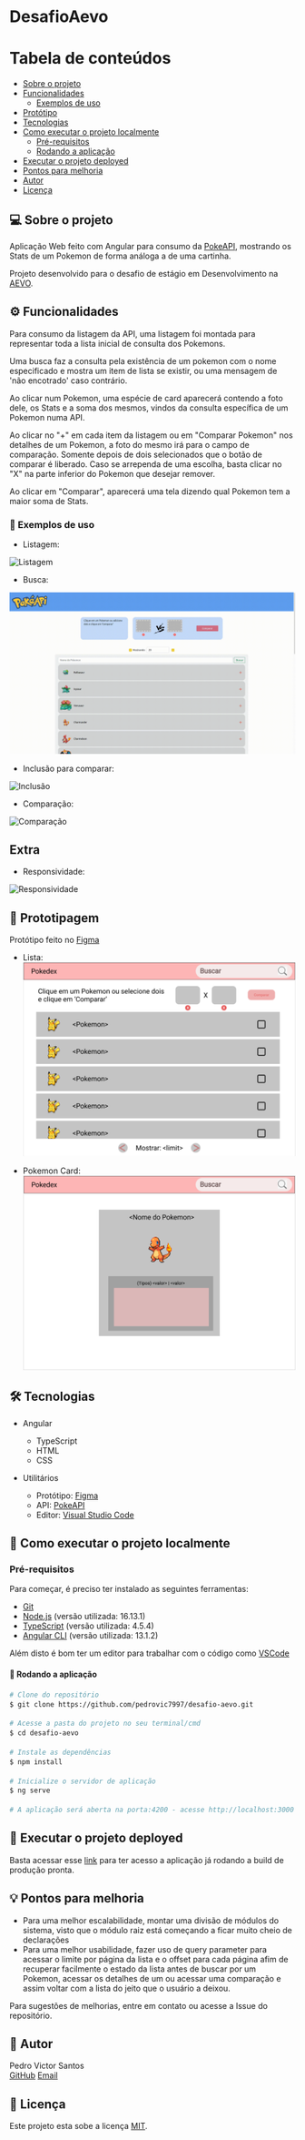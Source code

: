 # DesafioAevo

Tabela de conteúdos
=================
<!--ts-->
   * [Sobre o projeto](#-sobre-o-projeto)
   * [Funcionalidades](#-funcionalidades)
     * [Exemplos de uso](#-exemplos-de-uso)
   * [Protótipo](#-prototipagem)
   * [Tecnologias](#-tecnologias)
   * [Como executar o projeto localmente](#-como-executar-o-projeto-localmente)
     * [Pré-requisitos](#pré-requisitos)
     * [Rodando a aplicação](#-rodando-a-aplicação)
   * [Executar o projeto deployed](#-executar-o-projeto-deployed)
   * [Pontos para melhoria](#-pontos-para-melhoria)
   * [Autor](#-autor)
   * [Licença](#user-content--licença)
<!--te-->

## 💻 Sobre o projeto

Aplicação Web feito com Angular para consumo da [PokeAPI](https://pokeapi.co/docs/v2), mostrando os Stats de um Pokemon de forma análoga a de uma cartinha.

Projeto desenvolvido para o desafio de estágio em Desenvolvimento na [AEVO](https://aevo.com.br/).

## ⚙️ Funcionalidades

Para consumo da listagem da API, uma listagem foi montada para representar toda a lista inicial de consulta dos Pokemons.

Uma busca faz a consulta pela existência de um pokemon com o nome especificado e mostra um item de lista se existir, ou uma mensagem de 'não encotrado' caso contrário.

Ao clicar num Pokemon, uma espécie de card aparecerá contendo a foto dele, os Stats e a soma dos mesmos, vindos da consulta específica de um Pokemon numa API.

Ao clicar no "+" em cada item da listagem ou em "Comparar Pokemon" nos detalhes de um Pokemon, a foto do mesmo irá para o campo de comparação. Somente depois de dois selecionados que o botão de comparar é liberado. Caso se arrependa de uma escolha, basta clicar no "X" na parte inferior do Pokemon que desejar remover.

Ao clicar em "Comparar", aparecerá uma tela dizendo qual Pokemon tem a maior soma de Stats.

### 🔎 Exemplos de uso

- Listagem:

![Listagem](https://github.com/pedrovic7997/desafio-aevo/blob/master/media_doc/Listagem.gif "Listagem")

- Busca:

![Busca](https://github.com/pedrovic7997/desafio-aevo/blob/master/media_doc/Busca.gif "Busca")

- Inclusão para comparar:

![Inclusão](https://github.com/pedrovic7997/desafio-aevo/blob/master/media_doc/Inclusao_Comparar.gif "Inclusão")

- Comparação:

![Comparação](https://github.com/pedrovic7997/desafio-aevo/blob/master/media_doc/Comparacoes.gif "Comparação")

## Extra

- Responsividade:

![Responsividade](https://github.com/pedrovic7997/desafio-aevo/blob/master/media_doc/Responsividade.gif "Responsividade")

## 🎨 Prototipagem

Protótipo feito no [Figma](https://www.figma.com/file/VZ6sQKQ4hAlBiTld6ufDWT/Pokedex?node-id=0%3A1)

- Lista:
![Lista Figma](https://github.com/pedrovic7997/desafio-aevo/blob/master/media_doc/Prototipo_figma_lista.png "Lista Figma")

- Pokemon Card:
![Pokemon Figma](https://github.com/pedrovic7997/desafio-aevo/blob/master/media_doc/Prototipo_figma_pokemon.png "Pokemon Figma")

## 🛠 Tecnologias

- Angular
  - TypeScript
  - HTML
  - CSS

- Utilitários
  - Protótipo: [Figma](https://www.figma.com/file/VZ6sQKQ4hAlBiTld6ufDWT/Pokedex?node-id=0%3A1)
  - API: [PokeAPI](https://pokeapi.co/docs/v2)
  - Editor: [Visual Studio Code](https://code.visualstudio.com/)

## 🚀 Como executar o projeto localmente

### Pré-requisitos

Para começar, é preciso ter instalado as seguintes ferramentas:
 - [Git](https://git-scm.com)
 - [Node.js](https://nodejs.org/en/) (versão utilizada: 16.13.1)
 - [TypeScript](https://www.npmjs.com/package/typescript) (versão utilizada: 4.5.4)
 - [Angular CLI](https://angular.io/guide/setup-local) (versão utilizada: 13.1.2)

Além disto é bom ter um editor para trabalhar com o código como [VSCode](https://code.visualstudio.com/)

#### 🧭 Rodando a aplicação

```bash
# Clone do repositório
$ git clone https://github.com/pedrovic7997/desafio-aevo.git

# Acesse a pasta do projeto no seu terminal/cmd
$ cd desafio-aevo

# Instale as dependências
$ npm install

# Inicialize o servidor de aplicação
$ ng serve

# A aplicação será aberta na porta:4200 - acesse http://localhost:3000 no navegador de internet
```

## 🚀 Executar o projeto deployed

Basta acessar esse [link](https://pedrovic7997.github.io/desafio-aevo/) para ter acesso a aplicação já rodando a build de produção pronta.

## 💡 Pontos para melhoria

- Para uma melhor escalabilidade, montar uma divisão de módulos do sistema, visto que o módulo raiz está começando a ficar muito cheio de declarações
- Para uma melhor usabilidade, fazer uso de query parameter para acessar o limite por página da lista e o offset para cada página afim de recuperar facilmente o estado da lista antes de buscar por um Pokemon, acessar os detalhes de um ou acessar uma comparação e assim voltar com a lista do jeito que o usuário a deixou.

Para sugestões de melhorias, entre em contato ou acesse a Issue do repositório.

## 🦸 Autor

Pedro Victor Santos  
[GitHub](https://github.com/pedrovic7997)
[Email](mailto:pedrovictor6974@gmail.com)

## 📝 Licença

Este projeto esta sobe a licença [MIT](./LICENSE).
